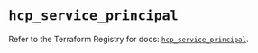 # `hcp_service_principal`

Refer to the Terraform Registry for docs: [`hcp_service_principal`](https://registry.terraform.io/providers/hashicorp/hcp/0.95.0/docs/resources/service_principal).
